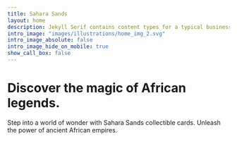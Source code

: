 ```yaml
---
title: Sahara Sands
layout: home
description: Jekyll Serif contains content types for a typical business website. The theme is fully responsive, blazing fast and artfully illustrated.
intro_image: "images/illustrations/home_img_2.svg"
intro_image_absolute: false
intro_image_hide_on_mobile: true
show_call_box: false
---
```


# Discover the magic of African legends.

Step into a world of wonder with Sahara Sands collectible cards. Unleash the power of ancient African empires.